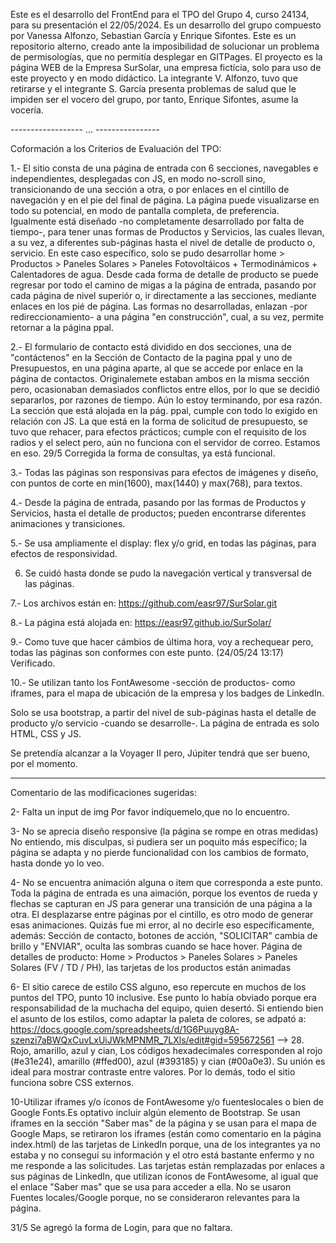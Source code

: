 Este es el desarrollo del FrontEnd para el TPO del Grupo 4, curso 24134, para su presentación el 22/05/2024. 
Es un desarrollo del grupo compuesto por Vanessa Alfonzo, Sebastian García y Enrique Sifontes. 
Este es un repositorio alterno, creado ante la imposibilidad de solucionar un problema de permisologías, que no permitía desplegar en GITPages.
El proyecto es la página WEB de la Empresa SurSolar, una empresa fictícia, solo para uso de este proyecto y en modo didáctico.
La integrante V. Alfonzo, tuvo que retirarse y el integrante S. García presenta problemas de salud que le impiden ser el vocero del grupo, por tanto, Enrique Sifontes, asume la vocería.

------------------ ... ----------------

Coformación a los Criterios de Evaluación del TPO:

1.- El sitio consta de una página de entrada con 6 secciones, navegables e independientes, desplegadas con JS, en modo no-scroll sino, transicionando de una sección a otra, o por enlaces en el cintillo de navegación y en el pie del final de página. La página puede visualizarse en todo su potencial, en modo de pantalla completa, de preferencia. Igualmente está diseñado -no completamente desarrollado por falta de tiempo-, para tener unas formas de Productos y Servicios, las cuales llevan, a su vez, a diferentes sub-páginas hasta el nivel de detalle de producto o, servicio. En este caso específico, solo se pudo desarrollar home > Productos > Paneles Solares > Paneles Fotovoltáicos + Termodinámicos + Calentadores de agua. Desde cada forma de detalle de producto se puede regresar por todo el camino de migas a la página de entrada, pasando por cada página de nivel superiór o, ir directamente a las secciones, mediante enlaces en los pié de página. Las formas no desarrolladas, enlazan -por redireccionamiento- a una página "en construcción", cual, a su vez, permite retornar a la página ppal.

2.- El formulario de contacto está dividido en dos secciones, una de "contáctenos" en la Sección de Contacto de la pagina ppal y uno de Presupuestos, en una página aparte, al que se accede por enlace en la página de contactos. Originalemete estaban ambos en la misma sección pero, ocasionaban demasiados conflictos entre ellos, por lo que se decidió separarlos, por razones de tiempo. Aún lo estoy terminando, por esa razón.
La sección que está alojada en la pág. ppal, cumple con todo lo exigido en relación con JS. La que está en la forma de solicitud de presupuesto, se tuvo que rehacer, para efectos prácticos; cumple con el requisito de los radios y el select pero, aún no funciona con el servidor de correo. Estamos en eso.
29/5 Corregida la forma de consultas, ya está funcional.

3.- Todas las páginas son responsivas para efectos de imágenes y diseño, con puntos de corte en min(1600), max(1440) y max(768), para textos.

4.- Desde la página de entrada, pasando por las formas de Productos y Servicios, hasta el detalle de productos; pueden encontrarse diferentes animaciones y transiciones.

5.- Se usa ampliamente el display: flex y/o grid, en todas las páginas, para efectos de responsividad.

6. Se cuidó hasta donde se pudo la navegación vertical y transversal de las páginas.

7.- Los archivos están en:
    https://github.com/easr97/SurSolar.git

8.- La página está alojada en: 
    https://easr97.github.io/SurSolar/

9.- Como tuve que hacer cámbios de última hora, voy a rechequear pero, todas las páginas son conformes con este punto. (24/05/24 13:17) Verificado.

10.- Se utilizan tanto los FontAwesome -sección de productos- como iframes, para el mapa de ubicación de la empresa y los badges de LinkedIn.

Solo se usa bootstrap, a partir del nivel de sub-páginas hasta el detalle de producto y/o servicio -cuando se desarrolle-. La página de entrada es solo HTML, CSS y JS.

Se pretendía alcanzar a la Voyager II pero, Júpiter tendrá que ser bueno, por el momento.

------------------------------------------------------

Comentario de las modificaciones sugeridas:

2- Falta un input de img
	Por favor indíquemelo,que no lo encuentro.

3- No se aprecia diseño responsive (la página se rompe en otras medidas)
	No entiendo, mis disculpas, si pudiera ser un poquito más específico; la página se adapta y no pierde funcionalidad con los cambios de formato, hasta donde yo lo veo.
 
4- No se encuentra animación alguna o item que corresponda a este punto.
	Toda la página de entrada es una aimación, porque los eventos de rueda y flechas se capturan en JS para generar una transición de una página a la otra. El desplazarse entre páginas por el cintillo, es otro modo de generar esas animaciones.
	Quizás fue mi error, al no decirle eso específicamente, además:
	Sección de contacto, botones de acción, "SOLICITAR" cambia de brillo y "ENVIAR", oculta las sombras cuando se hace hover.
	Página de detalles de producto: Home > Productos > Paneles Solares > Paneles Solares (FV / TD / PH), las tarjetas de los productos están animadas

6- El sitio carece de estilo CSS alguno, eso repercute en muchos de los puntos del TPO, punto 10 inclusive.
	Ese punto lo había obviado porque era responsabilidad de la muchacha del equipo, quien desertó. Si entiendo bien el asunto de los estilos, como adaptar la paleta de colores, se adpató a: https://docs.google.com/spreadsheets/d/1G6Puuyg8A-szenzi7aBWQxCuvLxUiJWkMPNMR_7LXls/edit#gid=595672561 -->  28. Rojo, amarillo, azul y cian, Los códigos hexadecimales corresponden al rojo (#e31e24), amarillo (#ffed00), azul (#393185) y cian (#00a0e3). Su unión es ideal para mostrar contraste entre valores. 
  Por lo demás, todo el sitio funciona sobre CSS externos.

10-Utilizar iframes y/o íconos de FontAwesome y/o fuenteslocales o bien de Google Fonts.Es optativo incluir algún elemento de Bootstrap.
	Se usan iframes en la sección "Saber mas" de la página y se usan para el mapa de Google Maps, se retiraron los iframes (están como comentario en la página index.html) de las tarjetas de LinkedIn porque, una de los integrantes ya no estaba y no conseguí su información y el otro está bastante enfermo y no me responde a las solicitudes. Las tarjetas están remplazadas por enlaces a sus páginas de LinkedIn, que utilizan íconos de FontAwesome, al igual que el enlace "Saber mas" que se usa para acceder a ella.
	No se usaron Fuentes locales/Google porque, no se consideraron relevantes para la página.

31/5 Se agregó la forma de Login, para que no faltara.